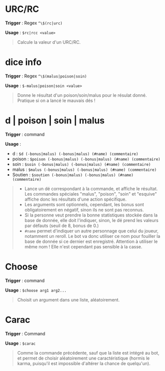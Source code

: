 # URC/RC

**Trigger** : Regex `^\$(rc|urc)`

**Usage** : `$rc|rcc <value>`

> Calcule la valeur d'un URC/RC.

# dice info

**Trigger** : Regex `^\$(malus|poison|soin)`

**Usage** : `$-malus|poison|soin <value>`

> Donne le résultat d'un poison/soin/malus pour le résulat donné. Pratique si on a lancé le mauvais dés !

# d | poison | soin | malus

**Trigger** : command

**Usage** :
* d : `$d (-bonus|malus) (-bonus|malus) (#name) (commentaire)`
* poison : `$poison (-bonus|malus) (-bonus|malus) (#name) (commentaire)`
* soin : `$soin (-bonus|malus) (-bonus|malus) (#name) (commentaire)`
* malus : `$malus (-bonus|malus) (-bonus|malus) (#name) (commentaire)`
* Soutien : `$soutien (-bonus|malus) (-bonus|malus) (#name) (commentaire)`


> * Lance un dé correspondant à la commande, et affiche le résultat. Les commandes spéciales "malus", "poison", "soin" et "esquive" affiche donc les résultats d'une action spécifique.
> * Les arguments sont optionnels, cependant, les bonus sont obligatoirement en négatif, sinon ils ne sont pas reconnus.
> * Si la personne veut prendre la bonne statistiques stockée dans la base de donnée, elle doit l'indiquer, sinon, le dé prend les valeurs par défauts (seuil de 8, bonus de 0.)
> * `#name` permet d'indiquer un autre personnage que celui du joueur, notamment un reroll. Le bot va donc utiliser ce nom pour fouiller la base de donnée si ce dernier est enregistré. Attention à utiliser le même nom ! Elle n'est cependant pas sensible à la casse.

# Choose

**Trigger** : command

**Usage** : `$choose arg1 arg2...`

> Choisit un argument dans une liste, aléatoirement.

# Carac

**Trigger** : Command

**Usage** : `$carac`

> Comme la commande précédente, sauf que la liste est intégré au bot, et permet de choisir aléatoirement une caractéristique (hormis le karma, puisqu'il est impossible d'altérer la chance de quelqu'un).
